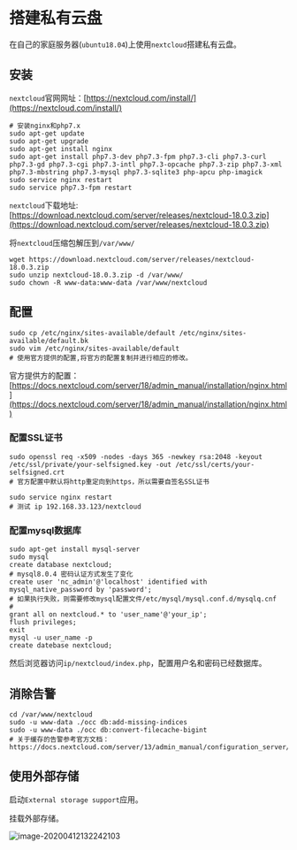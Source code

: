 # 搭建私有云盘

在自己的家庭服务器(`ubuntu18.04`)上使用`nextcloud`搭建私有云盘。

## 安装

`nextcloud`官网网址：[https://nextcloud.com/install/](https://nextcloud.com/install/)

```:qshell
# 安装nginx和php7.x
sudo apt-get update
sudo apt-get upgrade
sudo apt-get install nginx
sudo apt-get install php7.3-dev php7.3-fpm php7.3-cli php7.3-curl php7.3-gd php7.3-cgi php7.3-intl php7.3-opcache php7.3-zip php7.3-xml php7.3-mbstring php7.3-mysql php7.3-sqlite3 php-apcu php-imagick
sudo service nginx restart
sudo service php7.3-fpm restart
```

`nextcloud`下载地址: [https://download.nextcloud.com/server/releases/nextcloud-18.0.3.zip](https://download.nextcloud.com/server/releases/nextcloud-18.0.3.zip)

将`nextcloud`压缩包解压到`/var/www/`

```shell
wget https://download.nextcloud.com/server/releases/nextcloud-18.0.3.zip
sudo unzip nextcloud-18.0.3.zip -d /var/www/
sudo chown -R www-data:www-data /var/www/nextcloud
```

## 配置

```shell
sudo cp /etc/nginx/sites-available/default /etc/nginx/sites-available/default.bk
sudo vim /etc/nginx/sites-available/default
# 使用官方提供的配置,将官方的配置复制并进行相应的修改。
```

官方提供方的配置：[https://docs.nextcloud.com/server/18/admin_manual/installation/nginx.html](https://docs.nextcloud.com/server/18/admin_manual/installation/nginx.html)

### 配置SSL证书

```shell
sudo openssl req -x509 -nodes -days 365 -newkey rsa:2048 -keyout /etc/ssl/private/your-selfsigned.key -out /etc/ssl/certs/your-selfsigned.crt
# 官方配置中默认将http重定向到https，所以需要自签名SSL证书
```

```shell
sudo service nginx restart
# 测试 ip 192.168.33.123/nextcloud
```

### 配置mysql数据库

```shell
sudo apt-get install mysql-server
sudo mysql
create database nextcloud;
# mysql8.0.4 密码认证方式发生了变化
create user 'nc_admin'@'localhost' identified with mysql_native_password by 'password';
# 如果执行失败，则需要修改mysql配置文件/etc/mysql/mysql.conf.d/mysqlq.cnf
#
grant all on nextcloud.* to 'user_name'@'your_ip';
flush privileges;
exit
mysql -u user_name -p
create datebase nextcloud;
```

然后浏览器访问`ip/nextcloud/index.php`，配置用户名和密码已经数据库。

## 消除告警

```shell
cd /var/www/nextcloud
sudo -u www-data ./occ db:add-missing-indices
sudo -u www-data ./occ db:convert-filecache-bigint
# 关于缓存的告警参考官方文档：https://docs.nextcloud.com/server/13/admin_manual/configuration_server/caching_configuration.html
```

## 使用外部存储

启动`External storage support`应用。

挂载外部存储。

![image-20200412132242103](https://cdn.jsdelivr.net/gh/AZMDDY/imgs/image-20200412132242103.png)